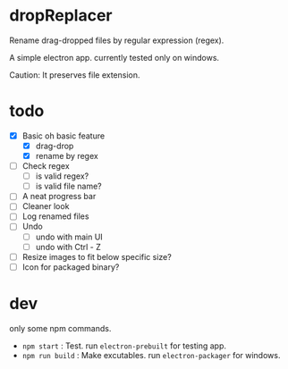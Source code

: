# dropReplacer
Rename drag-dropped files by regular expression (regex).

A simple electron app. currently tested only on windows.

Caution: It preserves file extension.

# todo
- [x] Basic oh basic feature
  - [x] drag-drop
  - [x] rename by regex
- [ ] Check regex
  - [ ] is valid regex?
  - [ ] is valid file name?
- [ ] A neat progress bar
- [ ] Cleaner look
- [ ] Log renamed files
- [ ] Undo
  - [ ] undo with main UI
  - [ ] undo with Ctrl - Z
- [ ] Resize images to fit below specific size?
- [ ] Icon for packaged binary?

# dev

only some npm commands.

- `npm start` : Test. run `electron-prebuilt` for testing app.
- `npm run build` : Make excutables. run `electron-packager` for windows.
